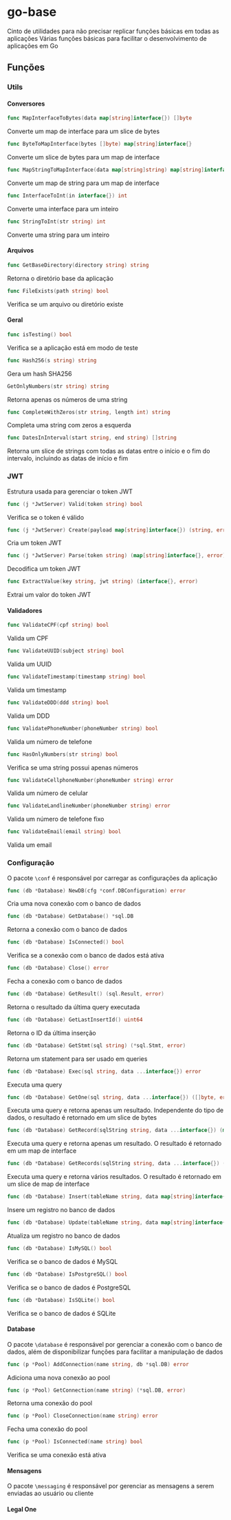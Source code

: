 # go-base
Cinto de utilidades para não precisar replicar funções básicas em todas as aplicações
Várias funções básicas para facilitar o desenvolvimento de aplicações em Go

## Funções

### Utils

#### Conversores

```go
func MapInterfaceToBytes(data map[string]interface{}) []byte
```

Converte um map de interface para um slice de bytes

```go
func ByteToMapInterface(bytes []byte) map[string]interface{}
```

Converte um slice de bytes para um map de interface

```go
func MapStringToMapInterface(data map[string]string) map[string]interface{}
```

Converte um map de string para um map de interface

```go
func InterfaceToInt(in interface{}) int
```

Converte uma interface para um inteiro

```go
func StringToInt(str string) int
```

Converte uma string para um inteiro

#### Arquivos

```go
func GetBaseDirectory(directory string) string
```

Retorna o diretório base da aplicação

```go
func FileExists(path string) bool
```

Verifica se um arquivo ou diretório existe

#### Geral

```go
func isTesting() bool
```

Verifica se a aplicação está em modo de teste

```go
func Hash256(s string) string
```

Gera um hash SHA256

```go
GetOnlyNumbers(str string) string
```

Retorna apenas os números de uma string

```go
func CompleteWithZeros(str string, length int) string
```

Completa uma string com zeros a esquerda

```go
func DatesInInterval(start string, end string) []string
```

Retorna um slice de strings com todas as datas entre o início e o fim do intervalo, incluindo as datas de início e fim

### JWT

Estrutura usada para gerenciar o token JWT

```go
func (j *JwtServer) Valid(token string) bool
```

Verifica se o token é válido

```go
func (j *JwtServer) Create(payload map[string]interface{}) (string, error)
```

Cria um token JWT

```go
func (j *JwtServer) Parse(token string) (map[string]interface{}, error)
```

Decodifica um token JWT

```go
func ExtractValue(key string, jwt string) (interface{}, error)
```

Extrai um valor do token JWT

#### Validadores

```go
func ValidateCPF(cpf string) bool
```

Valida um CPF

```go
func ValidateUUID(subject string) bool
```

Valida um UUID

```go
func ValidateTimestamp(timestamp string) bool
```

Valida um timestamp

```go
func ValidateDDD(ddd string) bool
```

Valida um DDD

```go
func ValidatePhoneNumber(phoneNumber string) bool
```

Valida um número de telefone

```go
func HasOnlyNumbers(str string) bool
```

Verifica se uma string possui apenas números

```go
func ValidateCellphoneNumber(phoneNumber string) error
```

Valida um número de celular

```go
func ValidateLandlineNumber(phoneNumber string) error
```

Valida um número de telefone fixo

```go
func ValidateEmail(email string) bool
```

Valida um email

### Configuração

O pacote `\conf` é responsável por carregar as configurações da aplicação

```go
func (db *Database) NewDB(cfg *conf.DBConfiguration) error
```
Cria uma nova conexão com o banco de dados

```go
func (db *Database) GetDatabase() *sql.DB
```

Retorna a conexão com o banco de dados

```go
func (db *Database) IsConnected() bool
```

Verifica se a conexão com o banco de dados está ativa

```go
func (db *Database) Close() error
```

Fecha a conexão com o banco de dados

```go
func (db *Database) GetResult() (sql.Result, error)
```

Retorna o resultado da última query executada

```go
func (db *Database) GetLastInsertId() uint64
```

Retorna o ID da última inserção

```go
func (db *Database) GetStmt(sql string) (*sql.Stmt, error)
```

Retorna um statement para ser usado em queries

```go
func (db *Database) Exec(sql string, data ...interface{}) error
```

Executa uma query

```go
func (db *Database) GetOne(sql string, data ...interface{}) ([]byte, error)
```

Executa uma query e retorna apenas um resultado. Independente do tipo de dados, o resultado é retornado em um slice de bytes

```go
func (db *Database) GetRecord(sqlString string, data ...interface{}) (map[string]interface{}, error)
```

Executa uma query e retorna apenas um resultado. O resultado é retornado em um map de interface

```go
func (db *Database) GetRecords(sqlString string, data ...interface{}) ([]map[string]interface{}, error)
```

Executa uma query e retorna vários resultados. O resultado é retornado em um slice de map de interface

```go
func (db *Database) Insert(tableName string, data map[string]interface{}) error
```

Insere um registro no banco de dados

```go
func (db *Database) Update(tableName string, data map[string]interface{}) error
```

Atualiza um registro no banco de dados

```go
func (db *Database) IsMySQL() bool
```

Verifica se o banco de dados é MySQL

```go
func (db *Database) IsPostgreSQL() bool
```

Verifica se o banco de dados é PostgreSQL

```go
func (db *Database) IsSQLite() bool
```

Verifica se o banco de dados é SQLite


#### Database

O pacote `\database` é responsável por gerenciar a conexão com o banco de dados, além de disponibilizar funções para facilitar a manipulação de dados

```go
func (p *Pool) AddConnection(name string, db *sql.DB) error
```

Adiciona uma nova conexão ao pool

```go
func (p *Pool) GetConnection(name string) (*sql.DB, error)
```

Retorna uma conexão do pool

```go
func (p *Pool) CloseConnection(name string) error
```

Fecha uma conexão do pool

```go
func (p *Pool) IsConnected(name string) bool
```

Verifica se uma conexão está ativa


#### Mensagens

O pacote `\messaging` é responsável por gerenciar as mensagens a serem enviadas ao usuário ou cliente

#### Legal One